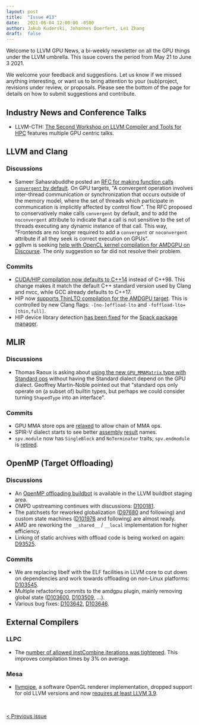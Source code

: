 ```yaml
---
layout: post
title:  "Issue #13"
date:   2021-06-04 12:00:00 -0500
author: Jakub Kuderski, Johannes Doerfert, Lei Zhang
draft:  false
---
```


Welcome to LLVM GPU News, a bi-weekly newsletter on all the GPU things under the LLVM umbrella.
This issue covers the period from May 21 to June 3 2021.

We welcome your feedback and suggestions. Let us know if we missed anything interesting, or want us to bring attention to your (sub)project, revisions under review, or proposals. Please see the bottom of the page for details on how to submit suggestions and contribute.


## Industry News and Conference Talks

*  LLVM-CTH: [The Second Workshop on LLVM Compiler and Tools for HPC](https://hps.vi4io.org/events/2021/llvm) features multiple GPU centric talks.


##  LLVM and Clang

### Discussions

*  Sameer Sahasrabuddhe posted an [RFC for making function calls `convergent` by default](https://lists.llvm.org/pipermail/llvm-dev/2021-June/150814.html). On GPU targets, "A convergent operation involves inter-thread communication or synchronization that occurs outside of the memory model, where the set of threads which participate in communication is implicitly affected by control flow". The RFC proposed to conservatively make calls `convergent` by default, and to add the `noconvergent` attribute to indicate that a call is not sensitive to the set of threads executing any dynamic instance of that call. This way, "Frontends are no longer required to add a `convergent` or `noconvergent` attribute if all they seek is correct execution on GPUs".
*  ggllvm is seeking [help with OpenCL kernel compilation for AMDGPU on Discourse](https://llvm.discourse.group/t/tried-to-compile-opencl-kernel-got-close-but-not-quite/3534). The only suggestion so far did not resolve their problem.

### Commits

*  [CUDA/HIP compilation now defaults to C++14](https://reviews.llvm.org/D103221) instead of C++98. This change makes it match the default C++ standard version used by Clang and nvcc, while GCC already defaults to C++17.
*  HIP now [supports ThinLTO compilation for the AMDGPU target](https://reviews.llvm.org/D99683). This is controlled by new Clang flags: `-[no-]offload-lto` and `-foffload-lto=[thin,full]`.
*  HIP device library detection [has been fixed](https://reviews.llvm.org/D103281) for the [Spack package manager](https://spack.io/).


## MLIR

### Discussions

* Thomas Raoux is asking about [using the new `GPU_MMAMatrix` type with Standard ops](https://llvm.discourse.group/t/using-gpu-type-with-standard-ops/3542) without having the Standard dialect depend on the GPU dialect. Geoffrey Martin-Noble pointed out that "standard ops only operate on (a subset of) builtin types, but perhaps we could consider turning `ShapedType` into an interface".

### Commits

* GPU MMA store ops are [relaxed](https://reviews.llvm.org/D103023) to allow chain of MMA ops.
* SPIR-V dialect starts to see better [assembly](https://reviews.llvm.org/D103152) [result](https://reviews.llvm.org/D103594) names.
* `spv.module` now has `SingleBlock` and `NoTerminator` traits; `spv.endmodule` is [retired](https://reviews.llvm.org/D103265).


## OpenMP (Target Offloading)

### Discussions

* An [OpenMP offloading buildbot](https://lab.llvm.org/staging/#/workers/118) is available in the LLVM buildbot staging area.
* OMPD upstreaming continues with discussions: [D100181](https://reviews.llvm.org/D100181).
* The patchsets for reworked globalization ([D97680](https://reviews.llvm.org/D97680) and following) and custom state machines ([D101976](https://reviews.llvm.org/D101976) and following) are almost ready.
* AMD are reworking the `__shared__` / `__local` implementation for higher efficiency.
* Linking of static archives with offload code is being worked on again: [D93525](https://reviews.llvm.org/D93525).

### Commits

* We are replacing libelf with the ELF facilities in LLVM core to cut down on dependencies and work towards offloading on non-Linux platforms: [D103545](https://reviews.llvm.org/D103545).
* Multiple refactoring commits to the amdgpu plugin, mainly removing global state ([D103600](https://reviews.llvm.org/D103600), [D103509](https://reviews.llvm.org/D103509), ...).
* Various bug fixes: [D103642](https://reviews.llvm.org/D103642), [D103646](https://reviews.llvm.org/D103646).


## External Compilers

### LLPC

*  The [number of allowed InstCombine iterations was tightened](https://github.com/GPUOpen-Drivers/llpc/pull/1254). This improves compilation times by 3% on average.

### Mesa

*  [llvmpipe](https://docs.mesa3d.org/drivers/llvmpipe.html), a software OpenGL renderer implementation, dropped support for old LLVM versions and now [requires at least LLVM 3.9](https://cgit.freedesktop.org/mesa/mesa/commit/?id=54e7353fa60ba3a93679b733a6c9cb8fe8bb4ab6).


<br/>
<p style="text-align:left;">
    <a href="{% post_url 2021-05-21-issue-12 %}"> < Previous issue</a>
    <span style="float:right;">
        <!--<a href="{% post_url 2021-06-18-issue-14 %}"> Next issue > </a>-->
    </span>
</p>
